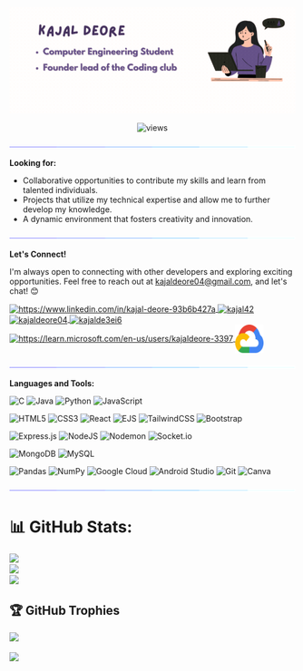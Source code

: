 <p align="center">
    <img alt="GIF" src="Kajaldeore.gif" />
</p>

<p align="center">
    <img src="https://komarev.com/ghpvc/?username=kajaldeore04&label=Profile%20views&color=0e75b6&style=flat" alt="views" />
</p>

<img alt='GIF' src='Line.gif' />

**Looking for:**

- Collaborative opportunities to contribute my skills and learn from talented individuals.
- Projects that utilize my technical expertise and allow me to further develop my knowledge.
- A dynamic environment that fosters creativity and innovation.

<img alt='GIF' src='Line.gif' />

**Let's Connect!**

I'm always open to connecting with other developers and exploring exciting opportunities. Feel free to reach out at [kajaldeore04@gmail.com](mailto:kajaldeore04@gmail.com), and let's chat! 😊

<p>
    <a href="https://www.linkedin.com/in/kajal-deore-93b6b427a" target="blank">
        <img align="center" src="https://raw.githubusercontent.com/rahuldkjain/github-profile-readme-generator/master/src/images/icons/Social/linked-in-alt.svg" alt="https://www.linkedin.com/in/kajal-deore-93b6b427a" height="50" width="50" />
    </a>
    <a href="https://www.codechef.com/users/kajal42" target="blank">
        <img align="center" src="https://cdn.jsdelivr.net/npm/simple-icons@3.1.0/icons/codechef.svg" alt="kajal42" height="50" width="50 color="white" />
    </a>
    <a href="https://www.leetcode.com/kajaldeore04" target="blank">
        <img align="center" src="https://raw.githubusercontent.com/rahuldkjain/github-profile-readme-generator/master/src/images/icons/Social/leet-code.svg" alt="kajaldeore04" height="50" width="50" />
    </a>
    <a href="https://auth.geeksforgeeks.org/user/kajaldeore" target="blank">
        <img align="center" src="https://raw.githubusercontent.com/rahuldkjain/github-profile-readme-generator/master/src/images/icons/Social/geeks-for-geeks.svg" alt="kajalde3ei6" height="50" width="50" />
    </a>
    <a href="https://learn.microsoft.com/en-us/users/kajaldeore-3397" target="blank">
        <img align="center" src="https://encrypted-tbn0.gstatic.com/images?q=tbn:ANd9GcRnB4S_PLzShRNMQHMpKdvaC5CpoG3RBcR3dA&s" alt="https://learn.microsoft.com/en-us/users/kajaldeore-3397" height="40" width="40" />
    </a>
    <a href="https://www.cloudskillsboost.google/public_profiles/50991794-0e94-409f-b02f-a5fa89e2cd68" target="blank">
        <img align="center" src="google-cloud.svg" height="50" width="50" />
    </a>
</p>

<img alt='GIF' src='Line.gif' />

**Languages and Tools:**

![C](https://img.shields.io/badge/c-%2300599C.svg?style=for-the-badge&logo=c&logoColor=white) 
![Java](https://img.shields.io/badge/java-%23ED8B00.svg?style=for-the-badge&logo=openjdk&logoColor=white) 
![Python](https://img.shields.io/badge/python-3670A0?style=for-the-badge&logo=python&logoColor=ffdd54) 
![JavaScript](https://img.shields.io/badge/javascript-%23323330.svg?style=for-the-badge&logo=javascript&logoColor=%23F7DF1E)

![HTML5](https://img.shields.io/badge/html5-%23E34F26.svg?style=for-the-badge&logo=html5&logoColor=white) 
![CSS3](https://img.shields.io/badge/css3-%231572B6.svg?style=for-the-badge&logo=css3&logoColor=white) 
![React](https://img.shields.io/badge/react-%2320232a.svg?style=for-the-badge&logo=react&logoColor=%2361DAFB)
![EJS](https://img.shields.io/badge/ejs-%23B4CA65.svg?style=for-the-badge&logo=ejs&logoColor=black)
![TailwindCSS](https://img.shields.io/badge/tailwindcss-%2338B2AC.svg?style=for-the-badge&logo=tailwind-css&logoColor=white)
![Bootstrap](https://img.shields.io/badge/bootstrap-%23563D7C.svg?style=for-the-badge&logo=bootstrap&logoColor=white) 

![Express.js](https://img.shields.io/badge/express.js-%23404d59.svg?style=for-the-badge&logo=express&logoColor=%2361DAFB)
![NodeJS](https://img.shields.io/badge/node.js-6DA55F?style=for-the-badge&logo=node.js&logoColor=white)
![Nodemon](https://img.shields.io/badge/NODEMON-%23323330.svg?style=for-the-badge&logo=nodemon&logoColor=%BBDEAD)
![Socket.io](https://img.shields.io/badge/Socket.io-black?style=for-the-badge&logo=socket.io&badgeColor=010101)

![MongoDB](https://img.shields.io/badge/MongoDB-%234ea94b.svg?style=for-the-badge&logo=mongodb&logoColor=white)
![MySQL](https://img.shields.io/badge/mysql-4479A1.svg?style=for-the-badge&logo=mysql&logoColor=white)

![Pandas](https://img.shields.io/badge/pandas-%23150458.svg?style=for-the-badge&logo=pandas&logoColor=white) 
![NumPy](https://img.shields.io/badge/numpy-%23013243.svg?style=for-the-badge&logo=numpy&logoColor=white)
![Google Cloud](https://img.shields.io/badge/GoogleCloud-%234285F4.svg?style=for-the-badge&logo=google-cloud&logoColor=white)
![Android Studio](https://img.shields.io/badge/android%20studio-346ac1?style=for-the-badge&logo=android%20studio&logoColor=white) 
![Git](https://img.shields.io/badge/git-%23F05033.svg?style=for-the-badge&logo=git&logoColor=white) 
![Canva](https://img.shields.io/badge/Canva-%2300C4CC.svg?style=for-the-badge&logo=Canva&logoColor=white)

<img alt='GIF' src='Line.gif' />

# 📊 GitHub Stats:

![](https://github-readme-stats.vercel.app/api?username=KajalDeore04&theme=radical&hide_border=false&include_all_commits=false&count_private=false)<br/>
![](https://github-readme-streak-stats.herokuapp.com/?user=KajalDeore04&theme=radical&hide_border=false)<br/>
![](https://github-readme-stats.vercel.app/api/top-langs/?username=KajalDeore04&theme=radical&hide_border=false&include_all_commits=false&count_private=false&layout=compact)

## 🏆 GitHub Trophies

![](https://github-profile-trophy.vercel.app/?username=KajalDeore04&theme=radical&no-frame=true&no-bg=true&margin-w=4)

  <a href="https://github.com/anuraghazra/github-readme-stats" target="_blank">
    <img align="center" width="60%" src="https://github-profile-summary-cards.vercel.app/api/cards/profile-details?username=kajaldeore04&theme=radical" />
  </a>


  
